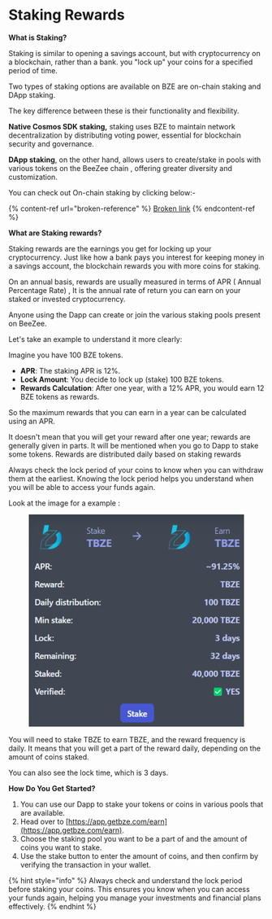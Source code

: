 # Staking Rewards

**What is Staking?**

Staking is similar to opening a savings account, but with cryptocurrency on a blockchain, rather than a bank. you "lock up" your coins for a specified period of time.

Two types of staking options are available on BZE are on-chain staking and DApp staking.

The key difference between these is their functionality and flexibility.

**Native Cosmos SDK staking,** staking uses BZE to maintain network decentralization by distributing voting power, essential for blockchain security and governance.&#x20;

**DApp staking**, on the other hand, allows users to create/stake in pools with various tokens on the BeeZee chain , offering greater diversity and customization.

You can check out On-chain staking by clicking below:-

{% content-ref url="broken-reference" %}
[Broken link](broken-reference)
{% endcontent-ref %}

**What are Staking rewards?**

Staking rewards are the earnings you get for locking up your cryptocurrency. Just like how a bank pays you interest for keeping money in a savings account, the blockchain rewards you with more coins for staking.

On an annual basis, rewards are usually measured in terms of APR ( Annual Percentage Rate) , It is the annual rate of return you can earn on your staked or invested cryptocurrency.

Anyone using the Dapp can create or join the various staking pools present on BeeZee.

Let's take an example to understand it more clearly:

Imagine you have 100 BZE tokens.

* **APR**: The staking APR is 12%.
* **Lock Amount**: You decide to lock up (stake) 100 BZE tokens.
* **Rewards Calculation**: After one year, with a 12% APR, you would earn 12 BZE tokens as rewards.

So the maximum rewards that you can earn in a year can be calculated using an APR.&#x20;

It doesn't mean that you will get your reward after one year; rewards are generally given in parts. It will be mentioned when you go to Dapp to stake some tokens. Rewards are distributed daily based on staking rewards

Always check the lock period of your coins to know when you can withdraw them at the earliest. Knowing the lock period helps you understand when you will be able to access your funds again.

Look at the image for a example :

<figure><img src="../../.gitbook/assets/image (3).png" alt=""><figcaption></figcaption></figure>

You will need to stake TBZE to earn TBZE, and the reward frequency is daily. It means that you will get a part of the reward daily, depending on the amount of coins staked.&#x20;

You can also see the lock time, which is 3 days.

**How Do You Get Started?**

1. You can use our Dapp to stake your tokens or coins in various pools that are available.
2. Head over to [https://app.getbze.com/earn](https://app.getbze.com/earn).
3. Choose the staking pool you want to be a part of and the amount of coins you want to stake.
4. Use the stake button to enter the amount of coins, and then confirm by verifying the transaction in your wallet.

{% hint style="info" %}
Always check and understand the lock period before staking your coins. This ensures you know when you can access your funds again, helping you manage your investments and financial plans effectively.
{% endhint %}

